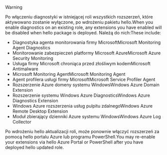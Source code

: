 > [!WARNING]
> <span data-ttu-id="9df4b-101">Po włączeniu diagnostyki w istniejącej roli wszystkich rozszerzeń, które aktywowano zostanie wyłączone, po wdrożeniu pakietu hello.</span><span class="sxs-lookup"><span data-stu-id="9df4b-101">When you enable diagnostics on an existing role, any extensions you have enabled will be disabled when hello package is deployed.</span></span> <span data-ttu-id="9df4b-102">Należą do nich:</span><span class="sxs-lookup"><span data-stu-id="9df4b-102">These include:</span></span>
>
> * <span data-ttu-id="9df4b-103">Diagnostyka agenta monitorowania firmy Microsoft</span><span class="sxs-lookup"><span data-stu-id="9df4b-103">Microsoft Monitoring Agent Diagnostics</span></span>
> * <span data-ttu-id="9df4b-104">Monitorowanie zabezpieczeń platformy Microsoft Azure</span><span class="sxs-lookup"><span data-stu-id="9df4b-104">Microsoft Azure Security Monitoring</span></span>
> * <span data-ttu-id="9df4b-105">Usługa firmy Microsoft chroniąca przed złośliwym kodem</span><span class="sxs-lookup"><span data-stu-id="9df4b-105">Microsoft Antimalware</span></span>                 
> * <span data-ttu-id="9df4b-106">Microsoft Monitoring Agent</span><span class="sxs-lookup"><span data-stu-id="9df4b-106">Microsoft Monitoring Agent</span></span>
> * <span data-ttu-id="9df4b-107">Agent profilera usługi firmy Microsoft</span><span class="sxs-lookup"><span data-stu-id="9df4b-107">Microsoft Service Profiler Agent</span></span>      
> * <span data-ttu-id="9df4b-108">Rozszerzenie Azure domeny systemu Windows</span><span class="sxs-lookup"><span data-stu-id="9df4b-108">Windows Azure Domain Extension</span></span>        
> * <span data-ttu-id="9df4b-109">Rozszerzenie systemu Windows Azure Diagnostics</span><span class="sxs-lookup"><span data-stu-id="9df4b-109">Windows Azure Diagnostics Extension</span></span>   
> * <span data-ttu-id="9df4b-110">Windows Azure rozszerzenia usług pulpitu zdalnego</span><span class="sxs-lookup"><span data-stu-id="9df4b-110">Windows Azure Remote Desktop Extension</span></span>
> * <span data-ttu-id="9df4b-111">Moduł zbierający dzienniki Azure systemu Windows</span><span class="sxs-lookup"><span data-stu-id="9df4b-111">Windows Azure Log Collector</span></span>
>
> <span data-ttu-id="9df4b-112">Po wdrożeniu hello aktualizacji roli, może ponownie włączyć rozszerzeń za pomocą hello portalu Azure lub programu PowerShell.</span><span class="sxs-lookup"><span data-stu-id="9df4b-112">You may re-enable your extensions via hello Azure Portal or PowerShell after you have deployed hello updated role.</span></span>
>
